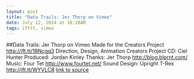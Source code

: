 ```yaml
---
layout: post
title: "Data Trails: Jer Thorp on Vimeo"
date: July 12, 2014 at 10:28AM
tags: ifttt, vimeo
---
```

##Data Trails: Jer Thorp on Vimeo
Made for the Creators Project http://ift.tt/18Ncgq3 Direction, Design, Animation Creators Project CD: Ciel Hunter Produced: Jordan Kinley Thanks: Jer Thorp http://blog.blprnt.com/ Music: Four Tet http://www.fourtet.net/ Sound Design: Upright T-Rex http://ift.tt/WYVLC8
[link to source](http://ift.tt/1lhaPJw) 
